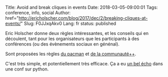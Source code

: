 Title: Avoid and break cliques in events
Date: 2018-03-05-09:00:01
Tags: conference, info, social
Author: href="http://ericholscher.com/blog/2017/dec/2/breaking-cliques-at-events/"
Slug: F0JJxqAkv0
Lang: fr
status: published

Eric Holscher donne deux règles intéressantes, et les conseils qui en découlent,
tant pour les organisateurs que les participants à des conférences (ou des évènements sociaux en génénal).

Sont proposées les règles [du pacman](http://ericholscher.com/blog/2017/aug/2/pacman-rule-conferences/#pac-man-rule)
et [de la communauté++](http://ericholscher.com/blog/2017/dec/2/breaking-cliques-at-events/).

C'est très simple, et potentiellement très efficace.
Ça a eu [un bel écho](https://www.youtube.com/watch?v=Oiw23yfqQy8#t=26m10s) dans une conf sur python.
